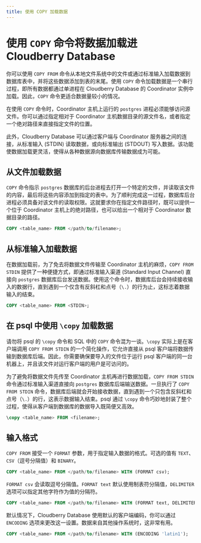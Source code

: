 ```yaml
---
title: 使用 COPY 加载数据
---
```


# 使用 `COPY` 命令将数据加载进 Cloudberry Database

你可以使用 `COPY FROM` 命令从本地文件系统中的文件或通过标准输入加载数据到数据库表中，并将这些数据添加到表的末尾。使用 `COPY` 命令加载数据是一个串行过程，即所有数据都通过单进程在 Cloudberry Database 的 Coordinator 实例中加载。因此，`COPY` 命令更适合数据量较小的情况。

在使用 `COPY` 命令时，Coordinator 主机上运行的 `postgres` 进程必须能够访问源文件。你可以通过指定相对于 Coordinator 主机数据目录的源文件名，或者指定一个绝对路径来直接指定文件的位置。

此外，Cloudberry Database 可以通过客户端与 Coordinator 服务器之间的连接，从标准输入 (STDIN) 读取数据，或向标准输出 (STDOUT) 写入数据。该功能使数据加载更灵活，使得从各种数据源向数据库传输数据成为可能。

## 从文件加载数据

`COPY` 命令指示 `postgres` 数据库的后台进程去打开一个特定的文件，并读取该文件的内容，最后将这些内容添加到指定的表中。为了顺利完成这一过程，数据库后台进程必须具备对该文件的读取权限。这就要求你在指定文件路径时，既可以提供一个位于 Coordinator 主机上的绝对路径，也可以给出一个相对于 Coordinator 数据目录的路径。

```sql
COPY <table_name> FROM </path/to/filename>;
```

## 从标准输入加载数据

在数据加载前，为了免去将数据文件传输至 Coordinator 主机的麻烦，`COPY FROM STDIN` 提供了一种便捷方式，即通过标准输入渠道 (Standard Input Channel) 直接向 `postgres` 数据库后台发送数据。使用这个命令时，数据库后台会持续接收输入的数据行，直到遇到一个仅含有反斜杠和点号（`\.`）的行为止，这标志着数据输入的结束。

```sql
COPY <table_name> FROM <STDIN>;
```

## 在 psql 中使用 `\copy` 加载数据

请勿将 psql 的 `\copy` 命令和 SQL 中的 `COPY` 命令混为一谈。`\copy` 实际上是在客户端调用 `COPY FROM STDIN` 的一个简化操作，它允许直接从 psql 客户端将数据传输到数据库后端。因此，你需要确保要导入的文件位于运行 psql 客户端的同一台机器上，并且该文件对运行客户端的用户是可访问的。

为了避免将数据文件先传至 Coordinator 主机再进行数据加载，`COPY FROM STDIN` 命令通过标准输入渠道直接向 `postgres` 数据库后端输送数据。一旦执行了 `COPY FROM STDIN` 命令，数据库后端就会开始接收数据，直到遇到一个只包含反斜杠和点号（`\.`）的行，这表示数据输入结束。psql 通过 `\copy` 命令巧妙地封装了整个过程，使得从客户端到数据库的数据导入既简便又高效。

```sql
\copy <table_name> FROM <filename>;
```

## 输入格式

`COPY FROM` 接受一个 `FORMAT` 参数，用于指定输入数据的格式。可选的值有 `TEXT`、`CSV`（逗号分隔值）和 `BINARY`。

```sql
COPY <table_name> FROM </path/to/filename> WITH (FORMAT csv);
```

`FORMAT csv` 会读取逗号分隔值。`FORMAT text` 默认使用制表符分隔值，`DELIMITER` 选项可以指定其他字符作为值的分隔符。

```sql
COPY <table_name> FROM </path/to/filename> WITH (FORMAT text, DELIMITER '|');
```

默认情况下，Cloudberry Database 使用默认的客户端编码，你可以通过 `ENCODING` 选项来更改这一设置。数据来自其他操作系统时，这非常有用。

```sql
COPY <table_name> FROM </path/to/filename> WITH (ENCODING 'latin1');
```
